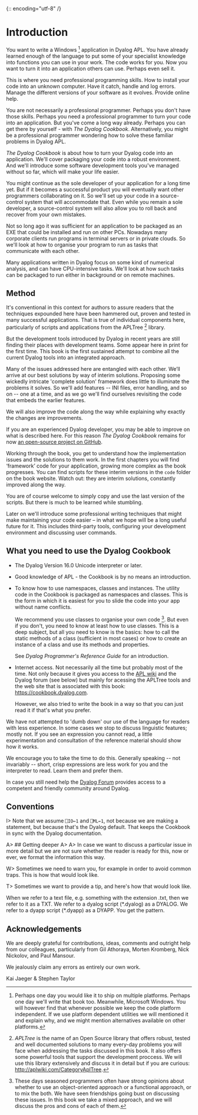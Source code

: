 {:: encoding="utf-8" /}

# Introduction

You want to write a Windows [^win] application in Dyalog APL. You have already learned enough of the language to put some of your specialist knowledge into functions you can use in your work. The code works for you. Now you want to turn it into an application others can use. Perhaps even sell it. 

This is where you need professional programming skills. How to install your code into an unknown computer. Have it catch, handle and log errors. Manage the different versions of your software as it evolves. Provide online help.

You are not necessarily a professional programmer. Perhaps you don't have those skills. Perhaps you need a professional programmer to turn your code into an application. But you've come a long way already. Perhaps you can get there by yourself - with _The Dyalog Cookbook_. Alternatively, you might be a professional programmer wondering how to solve these familiar problems in Dyalog APL. 

_The Dyalog Cookbook_ is about how to turn your Dyalog code into an application. We'll cover packaging your code into a robust environment. And we'll introduce some software development tools you've managed without so far, which will make your life easier.

You might continue as the sole developer of your application for a long time yet. But if it becomes a successful product you will eventually want other programmers collaborating on it. So we'll set up your code in a source-control system that will accommodate that. Even while you remain a sole developer, a source-control system will also allow you to roll back and recover from your own mistakes. 

Not so long ago it was sufficient for an application to be packaged as an EXE that could be installed and run on other PCs. Nowadays many corporate clients run programs in terminal servers or in private clouds. So we'll look at how to organise your program to run as tasks that communicate with each other. 

Many applications written in Dyalog focus on some kind of numerical analysis, and can have CPU-intensive tasks. We'll look at how such tasks can be packaged to run either in background or on remote machines. 


## Method

It's conventional in this context for authors to assure readers that the techniques expounded here have been hammered out, proven and tested in many successful applications. That is true of individual components here, particularly of scripts and applications from the APLTree [^apltree] library. 

But the development tools introduced by Dyalog in recent years are still finding their places with development teams. Some appear here in print for the first time. This book is the first sustained attempt to combine all the current Dyalog tools into an integrated approach. 

Many of the issues addressed here are entangled with each other. We’ll arrive at our best solutions by way of interim solutions. Proposing some wickedly intricate 'complete solution' framework does little to illuminate the problems it solves. So we'll add features -- INI files, error handling, and so on -- one at a time, and as we go we'll find ourselves revisiting the code that embeds the earlier features. 

We will also improve the code along the way while explaining why exactly the changes are improvements.

If you are an experienced Dyalog developer, you may be able to improve on what is described here. For this reason _The Dyalog Cookbook_ remains for now [an open-source project on GitHub](https://github.com/5jt/dyalog-cookbook). 

Working through the book, you get to understand how the implementation issues and the solutions to them work. In the first chapters you will find ‘framework’ code for your application, growing more complex as the book progresses. You can find scripts for these interim versions in the `code` folder on the book website. Watch out: they are interim solutions, constantly improved along the way.

You are of course welcome to simply copy and use the last version of the scripts. But there is much to be learned while stumbling. 

Later on we'll introduce some professional writing techniques that might make maintaining your code easier – in what we hope will be a long useful future for it. This includes third-party tools, configuring your development environment and discussing user commands.


## What you need to use the Dyalog Cookbook

* The Dyalog Version 16.0 Unicode interpreter or later.

* Good knowledge of APL - the Cookbook is by no means an introduction.
  
* To know how to use namespaces, classes and instances. The utility code in the Cookbook is packaged as namespaces and classes. 
  This is the form in which it is easiest for you to slide the code into your app without name conflicts. 

  We recommend you use classes to organise your own code [^classes]. But even if you don't, you need to know at least how to use classes. This is a deep subject, but all you need to know is the basics: how to call the static methods of a class (sufficient in most cases) or how to create an instance of a class and use its methods and properties. 
  
  See _Dyalog Programmer's Reference Guide_ for an introduction. 
  
* Internet access. Not necessarily all the time but probably most of the time. Not only because it gives you access to the [APL wiki](http://aplwiki.com) and the Dyalog forum (see below) but mainly for acessing the APLTree tools and the web site that is associated with this book: <https://cookbook.dyalog.com>.

  However, we also tried to write the book in a way so that you can just read it if that's what you prefer.
  
We have not attempted to 'dumb down' our use of the language for readers with less experience. In some cases we stop to discuss linguistic features; mostly not. If you see an expression you cannot read, a little experimentation and consultation of the reference material should show how it works. 

We encourage you to take the time to do this. Generally speaking -- not invariably -- short, crisp expressions are less work for you and the interpreter to read. Learn them and prefer them. 

In case you still need help the [Dyalog Forum](http://forum.dyalog.com) provides access to a competent and friendly community around Dyalog.

## Conventions

I> Note that we assume `⎕IO←1` and `⎕ML←1`, not because  we are making a statement, but because that's the Dyalog default. That keeps the Cookbook in sync with the Dyalog documentation.

A> ## Getting deeper
A>
A> In case we want to discuss a particular issue in more detail but we are not sure whether the reader is ready for this, now or ever, we format the information this way.

W> Sometimes we need to warn you, for example in order to avoid common traps. This is how that would look like.

T> Sometimes we want to provide a tip, and here's how that would look like.

When we refer to a text file, e.g. something with the extension .txt, then we refer to it as a TXT. We refer to a dyalog script (*.dyalog) as a DYALOG. We refer to a dyapp script (\*.dyapp) as a DYAPP. You get the pattern.

## Acknowledgements

We are deeply grateful for contributions, ideas, comments and outright help from our colleagues, particularly from Gil Athoraya, Morten Kromberg, Nick Nickolov, and Paul Mansour. 

We jealously claim any errors as entirely our own work. 


Kai Jaeger & Stephen Taylor


[^apltree]: _APLTree_ is the name of an Open Source library that offers robust, tested and well documented solutions to many every-day problems you will face when addressing the tasks discussed in this book. It also offers some powerful tools that support the development proccess. We will use this library extensively and discuss it in detail but if you are curious: <http://aplwiki.com/CategoryAplTree>.


[^win]: Perhaps one day you would like it to ship on multiple platforms. Perhaps one day we'll write that book too. Meanwhile, Microsoft Windows. You will however find that whenever possible we keep the code platform independent. If we use platform dependent utilities we will mentioned it and explain why, and we might mention alternatives available on other platforms.
  
  
[^classes]: These days seasoned programmers often have strong opinions about whether to use an object-oriented approach or a functional approach, or to mix the both. We have seen friendships going bust on discussing these issues. In this book we take a mixed approach, and we will discuss the pros and cons of each of them.